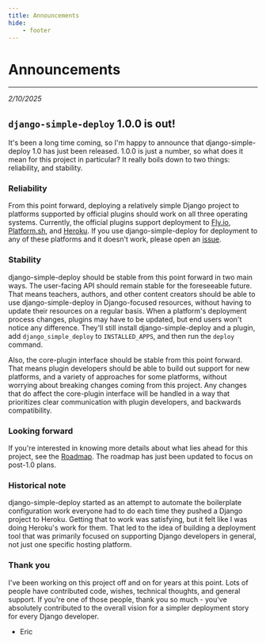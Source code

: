 ```yaml
---
title: Announcements
hide:
    - footer
---
```


# Announcements

---

*2/10/2025*

## `django-simple-deploy` 1.0.0 is out!

It's been a long time coming, so I'm happy to announce that django-simple-deploy 1.0 has just been released. 1.0.0 is just a number, so what does it mean for this project in particular? It really boils down to two things: reliability, and stability.

### Reliability

From this point forward, deploying a relatively simple Django project to platforms supported by official plugins should work on all three operating systems. Currently, the official plugins support deployment to [Fly.io](https://fly.io), [Platform.sh](https://platform.sh), and [Heroku](https://www.heroku.com). If you use django-simple-deploy for deployment to any of these platforms and it doesn't work, please open an [issue](https://github.com/django-simple-deploy/django-simple-deploy/issues).

### Stability

django-simple-deploy should be stable from this point forward in two main ways. The user-facing API should remain stable for the foreseeable future. That means teachers, authors, and other content creators should be able to use django-simple-deploy in Django-focused resources, without having to update their resources on a regular basis. When a platform's deployment process changes, plugins may have to be updated, but end users won't notice any difference. They'll still install django-simple-deploy and a plugin, add `django_simple_deploy` to `INSTALLED_APPS`, and then run the `deploy` command.

Also, the core-plugin interface should be stable from this point forward. That means plugin developers should be able to build out support for new platforms, and a variety of approaches for some platforms, without worrying about breaking changes coming from this project. Any changes that do affect the core-plugin interface will be handled in a way that prioritizes clear communication with plugin developers, and backwards compatibility.

### Looking forward

If you're interested in knowing more details about what lies ahead for this project, see the [Roadmap](../roadmap). The roadmap has just been updated to focus on post-1.0 plans.


### Historical note

django-simple-deploy started as an attempt to automate the boilerplate configuration work everyone had to do each time they pushed a Django project to Heroku. Getting that to work was satisfying, but it felt like I was doing Heroku's work for them. That led to the idea of building a deployment tool that was primarily focused on supporting Django developers in general, not just one specific hosting platform.

### Thank you

I've been working on this project off and on for years at this point. Lots of people have contributed code, wishes, technical thoughts, and general support. If you're one of those people, thank you so much - you've absolutely contributed to the overall vision for a simpler deployment story for every Django developer.

- Eric